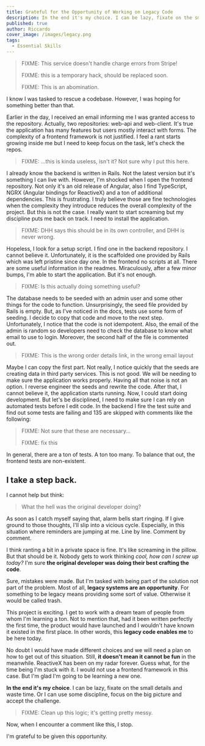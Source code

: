 ```yaml
---
title: Grateful for the Opportunity of Working on Legacy Code
description: In the end it's my choice. I can be lazy, fixate on the small details and waste time. Or I can use some discipline, focus on the big picture and accept the challenge.
published: true
author: Riccardo
cover_image: /images/legacy.png
tags:
  - Essential Skills
---
```


> FIXME: This service doesn't handle charge errors from Stripe!
>
> FIXME: this is a temporary hack, should be replaced soon.
>
> FIXME: This is an abomination.

I know I was tasked to rescue a codebase. However, I was hoping for something better than that.

Earlier in the day, I received an email informing me I was granted access to the repository. Actually, two repositories: web-api and web-client. It's true the application has many features but users mostly interact with forms. The complexity of a frontend framework is not justified. I feel a rant starts growing inside me but I need to keep focus on the task, let's check the repos.

> FIXME: ...this is kinda useless, isn't it? Not sure why I put this here.

I already know the backend is written in Rails. Not the latest version but it's something I can live with. However, I'm shocked when I open the frontend repository. Not only it's an old release of Angular, also I find TypeScript, NGRX (Angular bindings for ReactiveX) and a ton of additional dependencies. This is frustrating. I truly believe those are fine technologies when the complexity they introduce reduces the overall complexity of the project. But this is not the case. I really want to start screaming but my discipline puts me back on track. I need to install the application.

> FIXME: DHH says this should be in its own controller, and DHH is never wrong.

Hopeless, I look for a setup script. I find one in the backend repository. I cannot believe it. Unfortunately, it is the scaffolded one provided by Rails which was left pristine since day one. In the frontend no scripts at all. There are some useful information in the readmes. Miraculously, after a few minor bumps, I'm able to start the application. But it's not enough.

> FIXME: Is this actually doing something useful?

The database needs to be seeded with an admin user and some other things for the code to function. Unsurprisingly, the seed file provided by Rails is empty. But, as I've noticed in the docs, tests use some form of seeding. I decide to copy that code and move to the next step. Unfortunately, I notice that the code is not idempotent. Also, the email of the admin is random so developers need to check the database to know what email to use to login. Moreover, the second half of the file is commented out.

> FIXME: This is the wrong order details link, in the wrong email layout

Maybe I can copy the first part. Not really, I notice quickly that the seeds are creating data in third party services. This is not good. We will be needing to make sure the application works properly. Having all that noise is not an option. I reverse engineer the seeds and rewrite the code. After that, I cannot believe it, the application starts running. Now, I could start doing development. But let's be disciplined, I need to make sure I can rely on automated tests before I edit code. In the backend I fire the test suite and find out some tests are failing and 135 are skipped with comments like the following:

> FIXME: Not sure that these are necessary...
>
> FIXME: fix this

In general, there are a ton of tests. A ton too many. To balance that out, the frontend tests are non-existent.

## I take a step back.

I cannot help but think:

> What the hell was the original developer doing?

As soon as I catch myself saying that, alarm bells start ringing. If I give ground to those thoughts, I'll slip into a vicious cycle. Especially, in this situation where reminders are jumping at me. Line by line. Comment by comment.

I think ranting a bit in a private space is fine. It's like screaming in the pillow. But that should be it. Nobody gets to work thinking *cool, how can I screw up today?* I'm sure **the original developer was doing their best crafting the code**.

Sure, mistakes were made. But I'm tasked with being part of the solution not part of the problem. Most of all, **legacy systems are an opportunity**. For something to be legacy means providing some sort of value. Otherwise it would be called trash.

This project is exciting. I get to work with a dream team of people from whom I'm learning a ton. Not to mention that, had it been written perfectly the first time, the product would have launched and I wouldn't have known it existed in the first place. In other words, this **legacy code enables me** to be here today.

No doubt I would have made different choices and we will need a plan on how to get out of this situation. Still, **it doesn't mean it cannot be fun** in the meanwhile. ReactiveX has been on my radar forever. Guess what, for the time being I'm stuck with it. I would not use a frontend framework in this case. But I'm glad I'm going to be learning a new one.

**In the end it's my choice**. I can be lazy, fixate on the small details and waste time. Or I can use some discipline, focus on the big picture and accept the challenge.

> FIXME: Clean up this logic; it's getting pretty messy.

Now, when I encounter a comment like this, I stop.

I'm grateful to be given this opportunity.
